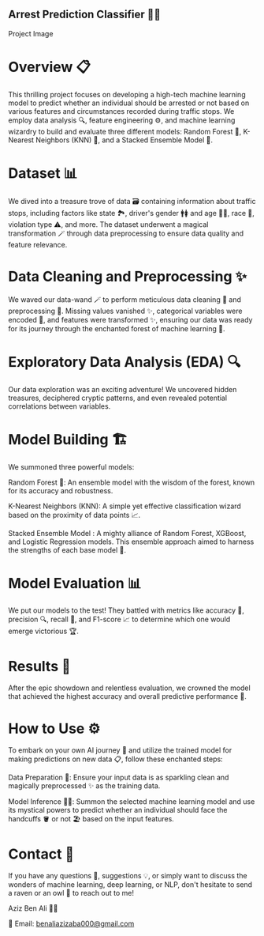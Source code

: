 ## Arrest Prediction Classifier 🚓💡
Project Image

# Overview 📋
This thrilling project focuses on developing a high-tech machine learning model to predict whether an individual should be arrested or not based on various features and circumstances recorded during traffic stops. We employ data analysis 🔍, feature engineering ⚙️, and machine learning wizardry to build and evaluate three different models: Random Forest 🌲, K-Nearest Neighbors (KNN) 🧮, and a Stacked Ensemble Model 🚀.

# Dataset 📊
We dived into a treasure trove of data 🗃️ containing information about traffic stops, including factors like state 🏞️, driver's gender 🚹🚺 and age 👴👵, race 🏁, violation type ⚠️, and more. The dataset underwent a magical transformation 🪄 through data preprocessing to ensure data quality and feature relevance.

# Data Cleaning and Preprocessing ✨
We waved our data-wand 🪄 to perform meticulous data cleaning 🧹 and preprocessing 🧰. Missing values vanished ✨, categorical variables were encoded 🎨, and features were transformed ✨, ensuring our data was ready for its journey through the enchanted forest of machine learning 🌲.

# Exploratory Data Analysis (EDA) 🔍
Our data exploration was an exciting adventure! We uncovered hidden treasures, deciphered cryptic patterns, and even revealed potential correlations between variables.

# Model Building 🏗️
We summoned three powerful models:

Random Forest 🌲: An ensemble model with the wisdom of the forest, known for its accuracy and robustness.

K-Nearest Neighbors (KNN): A simple yet effective classification wizard based on the proximity of data points 📈.

Stacked Ensemble Model : A mighty alliance of Random Forest, XGBoost, and Logistic Regression models. This ensemble approach aimed to harness the strengths of each base model 🦄.

# Model Evaluation 📊
We put our models to the test! They battled with metrics like accuracy 🎯, precision 🔍, recall 📢, and F1-score 📈 to determine which one would emerge victorious 🏆.

# Results 🎉
After the epic showdown and relentless evaluation, we crowned the model that achieved the highest accuracy and overall predictive performance 🤩.

# How to Use ⚙️
To embark on your own AI journey 🚀 and utilize the trained model for making predictions on new data 📋, follow these enchanted steps:

Data Preparation 🧹: Ensure your input data is as sparkling clean and magically preprocessed ✨ as the training data.

Model Inference 🧙‍♂️: Summon the selected machine learning model and use its mystical powers to predict whether an individual should face the handcuffs 🪣 or not 🏖️ based on the input features.

# Contact 📧
If you have any questions 🤔, suggestions 💡, or simply want to discuss the wonders of machine learning, deep learning, or NLP, don't hesitate to send a raven or an owl 🦉 to reach out to me!

Aziz Ben Ali 🧙‍♂️

📧 Email: benaliazizaba000@gmail.com
